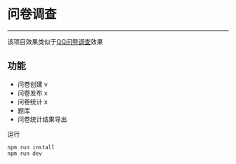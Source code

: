 # 问卷调查
----------
该项目效果类似于[QQ问卷调查](https://wj.qq.com/guide.html)效果

功能
-------------------
- 问卷创建 v
- 问卷发布 x
- 问卷统计 x
- 题库
- 问卷统计结果导出

运行
```
npm run install
npm run dev
```
